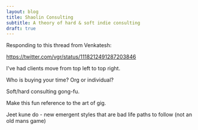 ```yaml
---
layout: blog
title: Shaolin Consulting
subtitle: A theory of hard & soft indie consulting
draft: true
---
```


Responding to this thread from Venkatesh:

https://twitter.com/vgr/status/1118212491287203846

I've had clients move from top left to top right.

Who is buying your time? Org or individual?

Soft/hard consulting gong-fu.

Make this fun reference to the art of gig.

Jeet kune do - new emergent styles that are bad life paths to follow (not an old mans game)